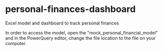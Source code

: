 # personal-finances-dashboard
Excel model and dashboard to track personal finances

In order to access the model, open the "mock_personal_financial_model" and in the PowerQuery editor, change the file location to the file on your computer. 
